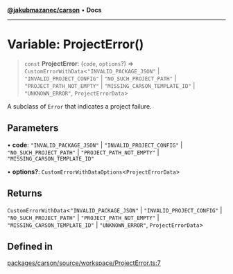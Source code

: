 [**@jakubmazanec/carson**](../README.md) • **Docs**

---

# Variable: ProjectError()

> `const` **ProjectError**: (`code`, `options`?) => `CustomErrorWithData`\<`"INVALID_PACKAGE_JSON"`
> \| `"INVALID_PROJECT_CONFIG"` \| `"NO_SUCH_PROJECT_PATH"` \| `"PROJECT_PATH_NOT_EMPTY"` \|
> `"MISSING_CARSON_TEMPLATE_ID"` \| `"UNKNOWN_ERROR"`, `ProjectErrorData`\>

A subclass of `Error` that indicates a project failure.

## Parameters

• **code**: `"INVALID_PACKAGE_JSON"` \| `"INVALID_PROJECT_CONFIG"` \| `"NO_SUCH_PROJECT_PATH"` \|
`"PROJECT_PATH_NOT_EMPTY"` \| `"MISSING_CARSON_TEMPLATE_ID"`

• **options?**: `CustomErrorWithDataOptions`\<`ProjectErrorData`\>

## Returns

`CustomErrorWithData`\<`"INVALID_PACKAGE_JSON"` \| `"INVALID_PROJECT_CONFIG"` \|
`"NO_SUCH_PROJECT_PATH"` \| `"PROJECT_PATH_NOT_EMPTY"` \| `"MISSING_CARSON_TEMPLATE_ID"` \|
`"UNKNOWN_ERROR"`, `ProjectErrorData`\>

## Defined in

[packages/carson/source/workspace/ProjectError.ts:7](https://github.com/jakubmazanec/tools/blob/05074a1dedd887672f015df129961cd35c75acfe/packages/carson/source/workspace/ProjectError.ts#L7)
